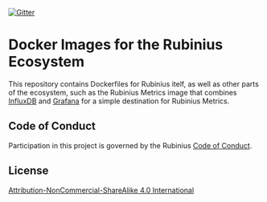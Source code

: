 [![Gitter](https://badges.gitter.im/Join%20Chat.svg)](https://gitter.im/rubinius/rubinius?utm_source=badge&utm_medium=badge&utm_campaign=pr-badge)

# Docker Images for the Rubinius Ecosystem

This repository contains Dockerfiles for Rubinius itelf, as well as other parts of the ecosystem, such as the Rubinius Metrics image that combines [InfluxDB](https://influxdata.com/time-series-platform/influxdb/) and [Grafana](http://grafana.org) for a simple destination for Rubinius Metrics.

## Code of Conduct

Participation in this project is governed by the Rubinius [Code of Conduct](http://rubinius.com/code-of-conduct/).

## License

[Attribution-NonCommercial-ShareAlike 4.0 International
](http://creativecommons.org/licenses/by-nc-sa/4.0/legalcode)

